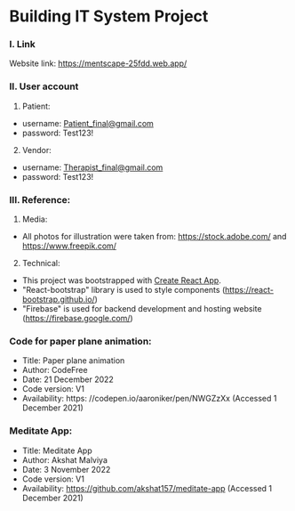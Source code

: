 # Building IT System Project

### I. Link
Website link: https://mentscape-25fdd.web.app/ 

### II. User account
 
1. Patient: 
- username: Patient_final@gmail.com
- password: Test123!

2. Vendor:
- username: Therapist_final@gmail.com
- password: Test123!

### III. Reference:
1. Media:
- All photos for illustration were taken from: https://stock.adobe.com/ and https://www.freepik.com/
2. Technical:
- This project was bootstrapped with [Create React App](https://github.com/facebook/create-react-app).
- "React-bootstrap" library is used to style components (https://react-bootstrap.github.io/)
- "Firebase" is used for backend development and hosting website (https://firebase.google.com/)

### Code for paper plane animation: 
* Title: Paper plane animation
* Author: CodeFree
* Date: 21 December 2022 
* Code version: V1 
* Availability: https: //codepen.io/aaroniker/pen/NWGZzXx (Accessed 1 December 2021) 

### Meditate App:
* Title: Meditate App
* Author: Akshat Malviya
* Date: 3 November 2022 
* Code version: V1 
* Availability: https://github.com/akshat157/meditate-app (Accessed 1 December 2021) 